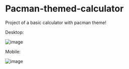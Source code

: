# Pacman-themed-calculator

Project of a basic calculator with pacman theme!


Desktop:

![image](https://user-images.githubusercontent.com/95653155/177020011-f28c318b-ddb5-4a12-be26-424af0a2dc3e.png)


Mobile:

![image](https://user-images.githubusercontent.com/95653155/177020017-8132e03e-db89-4d63-9943-cde324616b5b.png)
